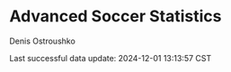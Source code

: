 # Advanced Soccer Statistics
Denis Ostroushko

<!-- gfm -->

Last successful data update: 2024-12-01 13:13:57 CST
